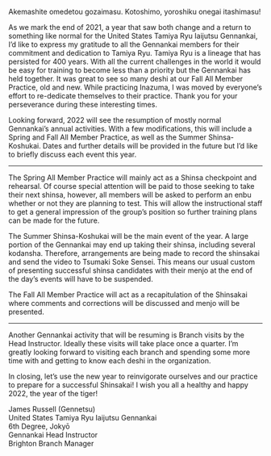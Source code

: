Akemashite omedetou gozaimasu. Kotoshimo, yoroshiku onegai itashimasu!

As we mark the end of 2021, a year that saw both change and a return to something like normal for the United States Tamiya Ryu Iaijutsu Gennankai, I’d like to express my gratitude to all the Gennankai members for their commitment and dedication to Tamiya Ryu. Tamiya Ryu is a lineage that has persisted for 400 years. With all the current challenges in the world it would be easy for training to become less than a priority but the Gennankai has held together. It was great to see so many deshi at our Fall All Member Practice, old and new. While practicing Inazuma, I was moved by everyone’s effort to re-dedicate themselves to their practice. Thank you for your perseverance during these interesting times.

Looking forward, 2022 will see the resumption of mostly normal Gennankai’s annual activities. With a few modifications, this will include a Spring and Fall All Member Practice, as well as the Summer Shinsa-Koshukai. Dates and further details will be provided in the future but I’d like to briefly discuss each event this year.

<hr />

The Spring All Member Practice will mainly act as a Shinsa checkpoint and rehearsal. Of course special attention will be paid to those seeking to take their next shinsa, however, all members will be asked to perform an enbu whether or not they are planning to test. This will allow the instructional staff to get a general impression of the group’s position so further training plans can be made for the future.

The Summer Shinsa-Koshukai will be the main event of the year. A large portion of the Gennankai may end up taking their shinsa, including several kodansha. Therefore, arrangements are being made to record the shinsakai and send the video to Tsumaki Soke Sensei. This means our usual custom of presenting successful shinsa candidates with their menjo at the end of the day’s events will have to be suspended.

The Fall All Member Practice will act as a recapitulation of the Shinsakai where comments and corrections will be discussed and menjo will be presented.

<hr />

Another Gennankai activity that will be resuming is Branch visits by the Head Instructor. Ideally these visits will take place once a quarter. I’m greatly looking forward to visiting each branch and spending some more time with and getting to know each deshi in the organization.

In closing, let’s use the new year to reinvigorate ourselves and our practice to prepare for a successful Shinsakai! I wish you all a healthy and happy 2022, the year of the tiger!

James Russell (Gennetsu) <br />
United States Tamiya Ryu Iaijutsu Gennankai <br />
6th Degree, Jokyō <br />
Gennankai Head Instructor <br />
Brighton Branch Manager <br />
